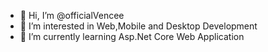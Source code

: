 - 👋 Hi, I’m @officialVencee
- 👀 I’m interested in Web,Mobile and Desktop Development
- 🌱 I’m currently learning Asp.Net Core Web Application

<!---
officialVencee/officialVencee is a ✨ special ✨ repository because its `README.md` (this file) appears on your GitHub profile.
You can click the Preview link to take a look at your changes.
--->
